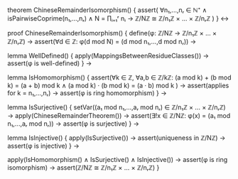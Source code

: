 theorem ChineseRemainderIsomorphism() {
  assert(
    ∀n₁,...,nᵣ ∈ ℕ⁺ ∧ 
    isPairwiseCoprime(n₁,...,nᵣ) ∧
    N = ∏ᵢ₌₁ʳ nᵢ →
    ℤ/Nℤ ≅ ℤ/n₁ℤ × ... × ℤ/nᵣℤ
  )
} ↔

proof ChineseRemainderIsomorphism() {
  define(φ: ℤ/Nℤ → ℤ/n₁ℤ × ... × ℤ/nᵣℤ) →
  assert(∀d ∈ ℤ: φ(d mod N) = (d mod n₁,...,d mod nᵣ)) →
  
  lemma WellDefined() {
    apply(MappingsBetweenResidueClasses()) →
    assert(φ is well-defined)
  } →

  lemma IsHomomorphism() {
    assert(∀k ∈ ℤ, ∀a,b ∈ ℤ/kℤ:
      (a mod k) + (b mod k) = (a + b) mod k ∧
      (a mod k) · (b mod k) = (a · b) mod k
    ) →
    assert(applies for k = n₁,...,nᵣ) →
    assert(φ is ring homomorphism)
  } →

  lemma IsSurjective() {
    setVar((a₁ mod n₁,...,aᵣ mod nᵣ) ∈ ℤ/n₁ℤ × ... × ℤ/nᵣℤ) →
    apply(ChineseRemainderTheorem()) →
    assert(∃!x ∈ ℤ/Nℤ: φ(x) = (a₁ mod n₁,...,aᵣ mod nᵣ)) →
    assert(φ is surjective)
  } →

  lemma IsInjective() {
    apply(IsSurjective()) →
    assert(uniqueness in ℤ/Nℤ) →
    assert(φ is injective)
  } →

  apply(IsHomomorphism() ∧ IsSurjective() ∧ IsInjective()) →
  assert(φ is ring isomorphism) →
  assert(ℤ/Nℤ ≅ ℤ/n₁ℤ × ... × ℤ/nᵣℤ)
}